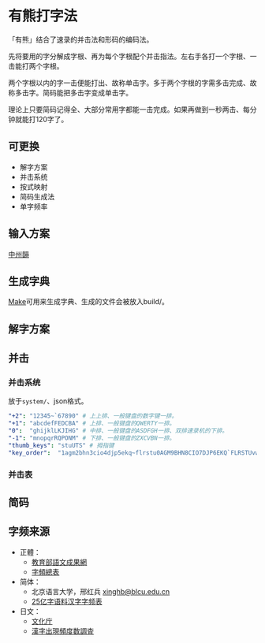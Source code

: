 # 有熊打字法
「有熊」结合了速录的并击法和形码的编码法。

先将要用的字分解成字根、再为每个字根配个并击指法。左右手各打一个字根、一击能打两个字根。

两个字根以内的字一击便能打出、故称单击字。多于两个字根的字需多击完成、故称多击字。简码能把多击字变成单击字。

理论上只要简码记得全、大部分常用字都能一击完成。如果再做到一秒两击、每分钟就能打120字了。

## 可更换
- 解字方案
- 并击系统
- 按式映射
- 简码生成法
- 单字频率

## 输入方案
[中州韻](https://github.com/chenlin014/rime-youxiong)

## 生成字典
[Make](https://www.gnu.org/software/make/manual/make.html)可用来生成字典、生成的文件会被放入build/。

## 解字方案

## 并击

### 并击系统
放于`system/`、json格式。

```yaml
"+2": "12345~`67890" # 上上排、一般键盘的数字键一排。
"+1": "abcdefFEDCBA" # 上排、一般键盘的QWERTY一排。
"0":  "ghijklLKJIHG" # 中排、一般键盘的ASDFGH一排、双排速录机的下排。
"-1": "mnopqrRQPONM" # 下排、一般键盘的ZXCVBN一排。
"thumb_keys": "stuUTS" # 拇指键
"key_order":  "1agm2bhn3cio4djp5ekq~flrstu0AGM9BHN8CIO7DJP6EKQ`FLRSTUvwxyzVWXYZ" # 键序
```

### 并击表

## 简码

## 字频来源
- 正體：
    - [教育部語文成果網](https://language.moe.gov.tw/)
    - [字頻總表](https://language.moe.gov.tw/001/Upload/files/SITE_CONTENT/M0001/PIN/biau1.htm?open)
- 简体：
    - 北京语言大学，邢红兵 <xinghb@blcu.edu.cn>
    - [25亿字语料汉字字频表](https://faculty.blcu.edu.cn/xinghb/zh_CN/article/167473/content/1437.htm#article)
- 日文：
    - [文化庁](https://www.bunka.go.jp/)
    - [漢字出現頻度数調査](https://www.bunka.go.jp/seisaku/bunkashingikai/kokugo/nihongokyoiku_hyojun_wg/04/pdf/91934501_08.pdf)

